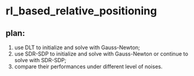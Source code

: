 # rl_based_relative_positioning

## plan:
1. use DLT to initialize and solve with Gauss-Newton;
2. use SDR-SDP to initialize and solve with Gauss-Newton or continue to solve with SDR-SDP;
3. compare their performances under different level of noises.
